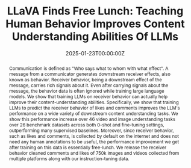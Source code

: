 ---
title: "LLaVA Finds Free Lunch: Teaching Human Behavior Improves Content Understanding Abilities Of LLMs"
authors:
- Somesh Singh
- S I Harini
- Yaman Kumar Singla
- Veeky Baths
- Rajiv Ratn Shah
- Changyou Chen
- Balaji Krishnamurthy

date: "2025-01-23T00:00:00Z"
doi: ""

publishDate: "2025-01-23T00:00:00Z"

publication_types: ["conference"]

publication: "International Conference on Learning Representations (ICLR)"
publication_short: "ICLR"

abstract: "Communication is defined as \"Who says what to whom with what effect\". A message from a communicator generates downstream receiver effects, also known as behavior. Receiver behavior, being a downstream effect of the message, carries rich signals about it. Even after carrying signals about the message, the behavior data is often ignored while training large language models. We show that training LLMs on receiver behavior can actually help improve their content-understanding abilities. Specifically, we show that training LLMs to predict the receiver behavior of likes and comments improves the LLM's performance on a wide variety of downstream content understanding tasks. We show this performance increase over 46 video and image understanding tasks over 26 benchmark datasets across both 0-shot and fine-tuning settings, outperforming many supervised baselines. Moreover, since receiver behavior, such as likes and comments, is collected by default on the internet and does not need any human annotations to be useful, the performance improvement we get after training on this data is essentially free-lunch. We release the receiver behavior cleaned comments and likes of 750k images and videos collected from multiple platforms along with our instruction-tuning data."

summary: ""

tags:
- LLMs
- VLMs
- Image Understanding
- Video Understanding
- Behavior

featured: true



links:
url_pdf: "https://openreview.net/forum?id=ff2V3UR9sC"
url_code: ""
url_dataset: ""
url_poster: ""
url_project: ""
url_slides: ""
url_source: ""
url_video: ""

image:
  caption: "LLaVA Finds Free Lunch: Teaching Human Behavior Improves Content Understanding Abilities Of LLMs"
  focal_point: "Smart"
  preview_only: false
  alt_text: "LLaVA Finds Free Lunch: Teaching Human Behavior Improves Content Understanding Abilities Of LLMs"

projects: []
slides: ""
---